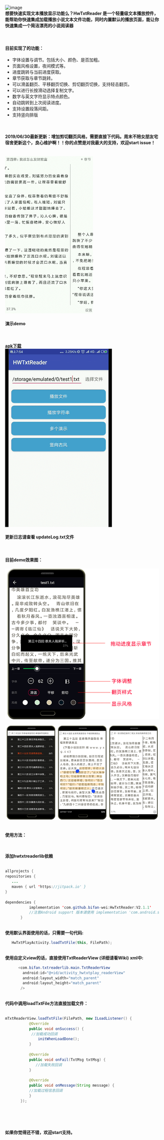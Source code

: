 ![image](https://github.com/bifan-wei/HwTxtReader/blob/master/pics/ic_txt_logo.png) <br> 
**想要快速实现文本播放显示功能么？HwTxtReader 是一个轻量级文本播放控件，能帮助你快速集成加载播放小说文本文件功能，同时内置默认的播放页面，能让你快速集成一个简洁漂亮的小说阅读器**<br> 
<br> <br> 
#### 目前实现了的功能：
+  字体设置与调节。包括大小、颜色、是否加粗。<br>
+   页面风格设置，夜间模式等。<br>
+   进度跳转与当前进度获取。<br>
+   章节获取与章节跳转。<br>
+   可以滑盖翻页、平移翻页切换、剪切翻页切换，支持轻击翻页。<br>
+   可以进行长按滑动选择复制文字。<br>
+   数字与英文字符显示特点颜色。<br>
+   自动跳转到上次阅读进度。<br>
+   支持设置段落间距。<br>
+  支持竖向排版

<br>

#### 2019/06/30最新更新：增加剪切翻页风格，需要直接下代码。周末不陪女朋友宅宿舍更新这个，良心维护啊！！你的点赞是对我最大的支持，欢迎start issue！<br><br>
![image](https://github.com/bifan-wei/bifanResource/blob/master/git/shear.gif)<br>

#### 演示demo
<br><br>
**[apk下载](https://github.com/bifan-wei/HwTxtReader/tree/master/demoapk)** <br>
![image](https://github.com/bifan-wei/bifanResource/blob/master/videos/demo_video.gif)
#### 更新日志请查看 updateLog.txt文件
<br>

#### 目前demo效果图：
![image](https://github.com/bifan-wei/HwTxtReader/blob/master/pics/ic_reader1.png)
<br><br>
![image](https://github.com/bifan-wei/HwTxtReader/blob/master/pics/ic_show.png)
<br><br>

#### 使用方法：
<br>

 **添加hwtxtreaderlib依赖**
<br> 
<br> 
 ```java
 allprojects {
repositories {
	...
	maven { url 'https://jitpack.io' }
}
 
dependencies {
	        implementation 'com.github.bifan-wei:HwTxtReader:V2.1.1'
	        //注意Android support 版本请使用 implementation 'com.android.support:appcompat-v7:28.0.0'，
		}
		
```

**使用默认界面使用的话，只需要一句代码:**

  ```java
     HwTxtPlayActivity.loadTxtFile(this, FilePath);
       
```
**使用自定义view的话，直接使用TxtReaderView (详细请看Wiki)**
**xml中:**
```java
      <com.bifan.txtreaderlib.main.TxtReaderView 
        android:id="@+id/activity_hwtxtplay_readerView" 
        android:layout_width="match_parent"  
        android:layout_height="match_parent" 
       />
       
```
**代码中调用loadTxtFile方法直接加载文件：**<br>
 
 ```java
 
 mTxtReaderView.loadTxtFile(FilePath, new ILoadListener() { 
            @Override 
            public void onSuccess() { 
             //加载成功回调 
                initWhenLoadDone(); 
            } 

            @Override 
            public void onFail(TxtMsg txtMsg) { 
               //加载失败回调 
            } 

            @Override 
            public void onMessage(String message) {  
            //加载过程信息回调 
            } 
        }); 
	
```
<br> 
<br> 

#### 如果你觉得还不错，欢迎start支持。

